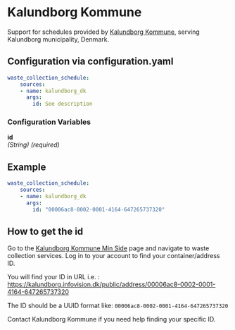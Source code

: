 # Kalundborg Kommune

Support for schedules provided by [Kalundborg Kommune](https://kalundborg.dk/), serving Kalundborg municipality, Denmark.

## Configuration via configuration.yaml

```yaml
waste_collection_schedule:
    sources:
    - name: kalundborg_dk
      args:
        id: See description
```

### Configuration Variables

**id**  
_(String) (required)_

## Example

```yaml
waste_collection_schedule:
    sources:
    - name: kalundborg_dk
      args:
        id: "00006ac8-0002-0001-4164-647265737320"
```

## How to get the id

Go to the [Kalundborg Kommune Min Side](https://kalundborg.dk/) page and navigate to waste collection services. Log in to your account to find your container/address ID.

You will find your ID in URL i.e. : https://kalundborg.infovision.dk/public/address/00006ac8-0002-0001-4164-647265737320

The ID should be a UUID format like: `00006ac8-0002-0001-4164-647265737320`

Contact Kalundborg Kommune if you need help finding your specific ID.

